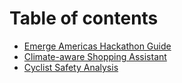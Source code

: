 # Table of contents

* [Emerge Americas Hackathon Guide](README.md)
* [Climate-aware Shopping Assistant](climate_aware_shopping_assistant.md)
* [Cyclist Safety Analysis](cyclist-safety-analysis.md)

